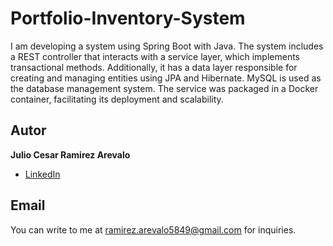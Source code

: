 # Portfolio-Inventory-System
I am developing a system using Spring Boot with Java. The system includes a REST controller that interacts with a service layer, which implements transactional methods. Additionally, it has a data layer responsible for creating and managing entities using JPA and Hibernate. MySQL is used as the database management system. The service was packaged in a Docker container, facilitating its deployment and scalability.
## Autor
**Julio Cesar Ramirez Arevalo**

* [LinkedIn](https://www.linkedin.com/in/julio-ramirez-649794219/)

## Email
You can write to me at ramirez.arevalo5849@gmail.com for inquiries.